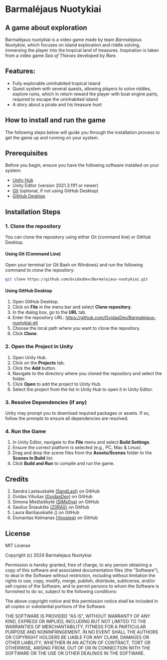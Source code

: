 # Barmalėjaus Nuotykiai
## A game about exploration
Barmalėjaus nuotykiai is a video game made by team *Barmalejaus Nuotykiai*, which focuses on island exploration and riddle solving, immersing the player into the tropical land of treasures. Inspiration is taken from a video game *Sea of Thieves* developed by *Rare*.

## Features:
* Fully explorable uninhabited tropical island
* Quest system with several quests, allowing players to solve riddles, explore ruins, which in return reward the player with boat engine parts, required to escape the uninhabited island
* A story about a pirate and his treasure hunt

## How to install and run the game
The following steps below will guide you through the installation process to get the game up and running on your system.

## Prerequisites
Before you begin, ensure you have the following software installed on your system:
* [Unity Hub](https://unity.com/download)
* Unity Editor (version 2021.3.11f1 or newer)
* [Git](https://git-scm.com/) (optional, if not using GitHub Desktop)
* [GitHub Desktop](https://desktop.github.com/)

## Installation Steps

### 1. Clone the repository
You can clone the repository using either Git (command line) or GitHub Desktop.

#### Using Git (Command Line)
Open your terminal (or Git Bash on Windows) and run the following command to clone the repository:

```sh
git clone https://github.com/GvidasDev/Barmalejaus-nuotykiai.git
```
#### Using GitHub Desktop
1. Open GitHub Desktop.
2. Click on **File** in the menu bar and select **Clone repository**.
3. In the dialog box, go to the **URL** tab.
4. Enter the repository URL: https://github.com/GvidasDev/Barmalejaus-nuotykiai.git
5. Choose the local path where you want to clone the repository.
6. Click **Clone**.

### 2. Open the Project in Unity
1. Open Unity Hub.
2. Click on the **Projects** tab.
3. Click the **Add** button.
4. Navigate to the directory where you cloned the repository and select the folder.
5. Click **Open** to add the project to Unity Hub.
6. Select the project from the list in Unity Hub to open it in Unity Editor.

### 3. Resolve Dependencies (if any)
Unity may prompt you to download required packages or assets. If so, follow the prompts to ensure all dependencies are resolved.

### 4. Run the Game
1. In Unity Editor, navigate to the **File** menu and select **Build Settings**.
2. Ensure the correct platform is selected (e.g., PC, Mac & Linux).
3. Drag and drop the scene files from the **Assets/Scenes** folder to the **Scenes In Build** list.
4. Click **Build and Run** to compile and run the game.

## Credits
1. Sandra Lastauskaitė [(SandLast)](https://github.com/SandLast) on GitHub
2. Gvidas Viliušas [(GvidasDev)](https://github.com/GvidasDev) on GitHub
3. Simona Miežlaiškytė [(SIMs0na)](https://github.com/SIMs0na) on GitHub
4. Saulius Šniaukšta [(Z0RAS)](https://github.com/Z0RAS) on GitHub
5. Laura Barišauskaitė [()]() on GitHub
6. Domantas Kelmanas [(Voopieq)](https://github.com/Voopieq) on GitHub

## License
MIT License

Copyright (c) 2024 Barmalejaus Nuotykiai

Permission is hereby granted, free of charge, to any person obtaining a copy
of this software and associated documentation files (the "Software"), to deal
in the Software without restriction, including without limitation the rights
to use, copy, modify, merge, publish, distribute, sublicense, and/or sell
copies of the Software, and to permit persons to whom the Software is
furnished to do so, subject to the following conditions:

The above copyright notice and this permission notice shall be included in all
copies or substantial portions of the Software.

THE SOFTWARE IS PROVIDED "AS IS", WITHOUT WARRANTY OF ANY KIND, EXPRESS OR
IMPLIED, INCLUDING BUT NOT LIMITED TO THE WARRANTIES OF MERCHANTABILITY,
FITNESS FOR A PARTICULAR PURPOSE AND NONINFRINGEMENT. IN NO EVENT SHALL THE
AUTHORS OR COPYRIGHT HOLDERS BE LIABLE FOR ANY CLAIM, DAMAGES OR OTHER
LIABILITY, WHETHER IN AN ACTION OF CONTRACT, TORT OR OTHERWISE, ARISING FROM,
OUT OF OR IN CONNECTION WITH THE SOFTWARE OR THE USE OR OTHER DEALINGS IN THE
SOFTWARE.
